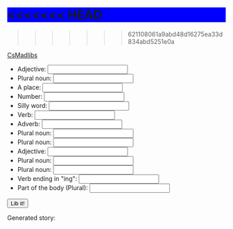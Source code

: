<style>
    h1{
        background-color: blue

    }

</style>
<<<<<<< HEAD
=======

>>>>>>> 621108061a9abd48d16275ea33d834abd5251e0a
<body>
    <a href = "https://csmadlibs.github.io">CsMadlibs</a>
        <ul>
            <li>Adjective: <input type="text" id="adj1"></li>
            <li>Plural noun: <input type="text" id="pn1"></li>
            <li>A place: <input type="text" id="place1"></li>
            <li>Number: <input type="text" id="num1"></li>
            <li>Silly word: <input type="text" id="sillwrd1"></li>
            <li>Verb: <input type="text" id="verb1"></li>
            <li>Adverb: <input type="text" id="adverb1"></li>
            <li>Plural noun: <input type="text" id="pn2"></li>
            <li>Plural noun: <input type="text" id="pn3"></li>
            <li>Adjective: <input type="text" id="adj2"></li>
            <li>Plural noun: <input type="text" id="pn4"></li>
            <li>Plural noun: <input type="text" id="pn5"></li>
            <li>Verb ending in "ing": <input type="text" id="verbing1"></li>
            <li>Part of the body (Plural): <input type="text" id="bodyprt1"></li>
        </ul>
<button id="lib-button">Lib it!</button>
 <p>Generated story: 
    <span id="story"></span>
    </p>
    <script>
    var libButton = document.getElementById("lib-button")
    var onButtonClick = function(){
        var story = document.getElementById("story")
        var adj1 = document.getElementById("adj1").value
        var pn1 = document.getElementById("pn1").value
        var place1 = document.getElementById("place1").value 
        var num1 = document.getElementById("num1").value
        var sillwrd1 = document.getElementById("sillwrd1").value
        var verb1 = document.getElementById("verb1").value
        var adverb1 = document.getElementById("adverb1").value
        var pn2 = document.getElementById("pn2").value
        var pn3 = document.getElementById("pn3").value
        var adj2 = document.getElementById("adj2").value
        var pn4 = document.getElementById("pn4").value
        var pn5 = document.getElementById("pn5").value
        var verbing1 = document.getElementById("verbing1").value
        var bodyprt1 = document.getElementById("bodyprt1").value
        story.innerHTML = "Where do ninjas come from? Their beginnings are as mysterious and as " + adj1  + " as those of any of the ancient " + pn1 + " of the 14th century. Historians claim the ninjas originated in (the) " + place1 + " around " + num1 + " year(s) ago. The word ninja comes from the Japanese word " + sillwrd1 + " which means to '" + verb1 + adverb1  + ".' Espionage was their primary job- they acted as secret " + pn2 + ", spying on the bad guys. They were hired by royalty and other powerful " + pn3 + " to discover an enemy's " + adj2 + " weaknesses. They would sneak into opposing camps to steal passwords, battle plans, or " + pn4 + ". Known for their stealth movements, ninjas avoided detection by disguising themselves as " + pn5 + " and " + verbing1 + " quietly in the shadows. When it came to dealing with ninjas, people learned to have " + bodyprt1 +  " in the back of their heads!" 
        }
    libButton.addEventListener("click", onButtonClick)
</script>

</body>

